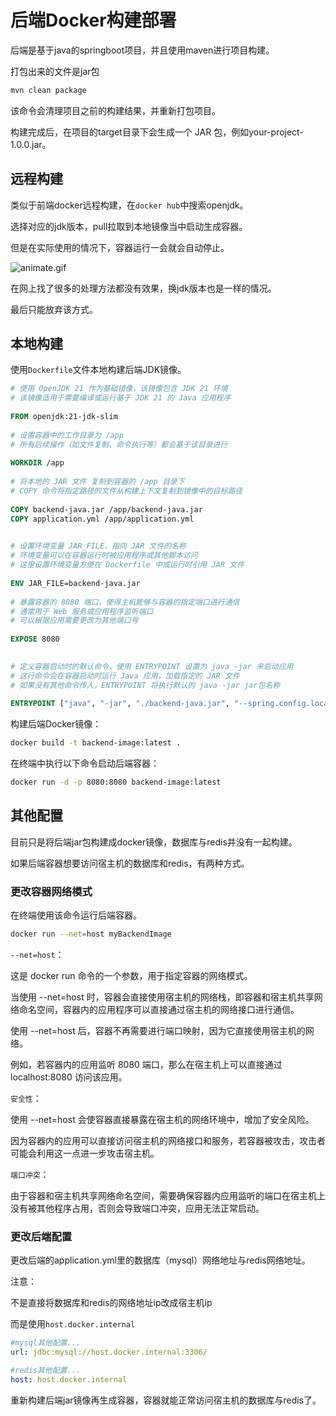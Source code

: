 # 后端Docker构建部署

后端是基于java的springboot项目，并且使用maven进行项目构建。

打包出来的文件是jar包

```bash
mvn clean package
```

该命令会清理项目之前的构建结果，并重新打包项目。

构建完成后，在项目的target目录下会生成一个 JAR 包，例如your-project-1.0.0.jar。

## 远程构建

类似于前端docker远程构建，在`docker hub`中搜索openjdk。

选择对应的jdk版本，pull拉取到本地镜像当中启动生成容器。

但是在实际使用的情况下，容器运行一会就会自动停止。

![animate.gif](https://s2.loli.net/2025/04/11/5R7CteKojnEwgqU.gif)

在网上找了很多的处理方法都没有效果，换jdk版本也是一样的情况。

最后只能放弃该方式。

## 本地构建

使用`Dockerfile`文件本地构建后端JDK镜像。


```dockerfile
# 使用 OpenJDK 21 作为基础镜像，该镜像包含 JDK 21 环境
# 该镜像适用于需要编译或运行基于 JDK 21 的 Java 应用程序
 
FROM openjdk:21-jdk-slim
 
# 设置容器中的工作目录为 /app
# 所有后续操作（如文件复制、命令执行等）都会基于该目录进行
 
WORKDIR /app
 
# 将本地的 JAR 文件 复制到容器的 /app 目录下
# COPY 命令将指定路径的文件从构建上下文复制到镜像中的目标路径
 
COPY backend-java.jar /app/backend-java.jar
COPY application.yml /app/application.yml

 
# 设置环境变量 JAR_FILE，指向 JAR 文件的名称
# 环境变量可以在容器运行时被应用程序或其他脚本访问
# 这里设置环境变量方便在 Dockerfile 中或运行时引用 JAR 文件
 
ENV JAR_FILE=backend-java.jar
 
# 暴露容器的 8080 端口，使得主机能够与容器的指定端口进行通信
# 通常用于 Web 服务或应用程序监听端口
# 可以根据应用需要更改为其他端口号
 
EXPOSE 8080

 
# 定义容器启动时的默认命令，使用 ENTRYPOINT 设置为 java -jar 来启动应用
# 这行命令会在容器启动时运行 Java 应用，加载指定的 JAR 文件
# 如果没有其他命令传入，ENTRYPOINT 将执行默认的 java -jar jar包名称
 
ENTRYPOINT ["java", "-jar", "./backend-java.jar", "--spring.config.location=application.yml"]
```

构建后端Docker镜像：

```bash
docker build -t backend-image:latest .
```

在终端中执行以下命令启动后端容器：

```bash
docker run -d -p 8080:8080 backend-image:latest
```

## 其他配置

目前只是将后端jar包构建成docker镜像，数据库与redis并没有一起构建。

如果后端容器想要访问宿主机的数据库和redis，有两种方式。

### 更改容器网络模式

在终端使用该命令运行后端容器。

```bash
docker run --net=host myBackendImage
```
`--net=host`：

这是 docker run 命令的一个参数，用于指定容器的网络模式。

当使用 --net=host 时，容器会直接使用宿主机的网络栈，即容器和宿主机共享网络命名空间，容器内的应用程序可以直接通过宿主机的网络接口进行通信。

使用 --net=host 后，容器不再需要进行端口映射，因为它直接使用宿主机的网络。

例如，若容器内的应用监听 8080 端口，那么在宿主机上可以直接通过 localhost:8080 访问该应用。

`安全性`：

使用 --net=host 会使容器直接暴露在宿主机的网络环境中，增加了安全风险。

因为容器内的应用可以直接访问宿主机的网络接口和服务，若容器被攻击，攻击者可能会利用这一点进一步攻击宿主机。

`端口冲突`：

由于容器和宿主机共享网络命名空间，需要确保容器内应用监听的端口在宿主机上没有被其他程序占用，否则会导致端口冲突，应用无法正常启动。


### 更改后端配置

更改后端的application.yml里的数据库（mysql）网络地址与redis网络地址。

注意：

不是直接将数据库和redis的网络地址ip改成宿主机ip

而是使用`host.docker.internal`

```yml
#mysql其他配置...
url: jdbc:mysql://host.docker.internal:3306/

#redis其他配置...
host: host.docker.internal
```

重新构建后端jar镜像再生成容器，容器就能正常访问宿主机的数据库与redis了。





